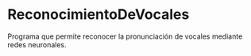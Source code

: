 # ReconocimientoDeVocales
Programa que permite reconocer la pronunciación de vocales mediante redes neuronales.
